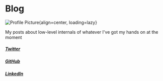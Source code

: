# Blog
![Profile Picture](https://avatars.githubusercontent.com/u/33394798?v=4){align=center, loading=lazy}

My posts about low-level internals of whatever I've got my hands on at the moment

##### [Twitter](https://twitter.com/nofilq) 
##### [GitHub](https://github.com/papadoxie) 
##### [LinkedIn](https://linkedin.com/in/nofil-qasim)

